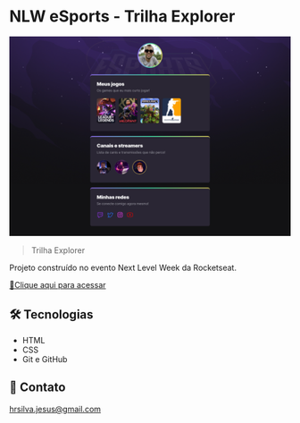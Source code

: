 # NLW eSports - Trilha Explorer

![preview](./.github/preview.png)

> Trilha Explorer

Projeto construído no evento Next Level Week da Rocketseat.

[🔗Clique aqui para acessar](http://hrsJesus.github.io/nlw-esports-explorer/)

## 🛠️ Tecnologias

- HTML
- CSS
- Git e GitHub

## 📱 Contato

hrsilva.jesus@gmail.com
